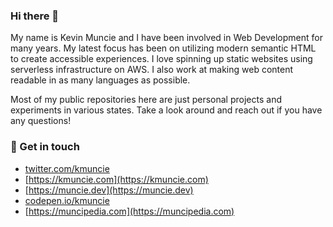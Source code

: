 ### Hi there 👋

My name is Kevin Muncie and I have been involved in Web Development for many years. My latest focus has been on utilizing modern semantic HTML to create accessible experiences. I love spinning up static websites using serverless infrastructure on AWS. I also work at making web content readable in as many languages as possible.

Most of my public repositories here are just personal projects and experiments in various states. Take a look around and reach out if you have any questions!

### 💬 Get in touch

  - [twitter.com/kmuncie](https://twitter.com/kmuncie)
  - [https://kmuncie.com](https://kmuncie.com)
  - [https://muncie.dev](https://muncie.dev)
  - [codepen.io/kmuncie](https://codepen.io/kmuncie)
  - [https://muncipedia.com](https://muncipedia.com)

<!--
**kmuncie/kmuncie** is a ✨ _special_ ✨ repository because its `README.md` (this file) appears on your GitHub profile.

Here are some ideas to get you started:

- 🔭 I’m currently working on ...
- 🌱 I’m currently learning ...
- 👯 I’m looking to collaborate on ...
- 🤔 I’m looking for help with ...
- 💬 Ask me about ...
- 📫 How to reach me: ...
- 😄 Pronouns: ...
- ⚡ Fun fact: ...
-->
